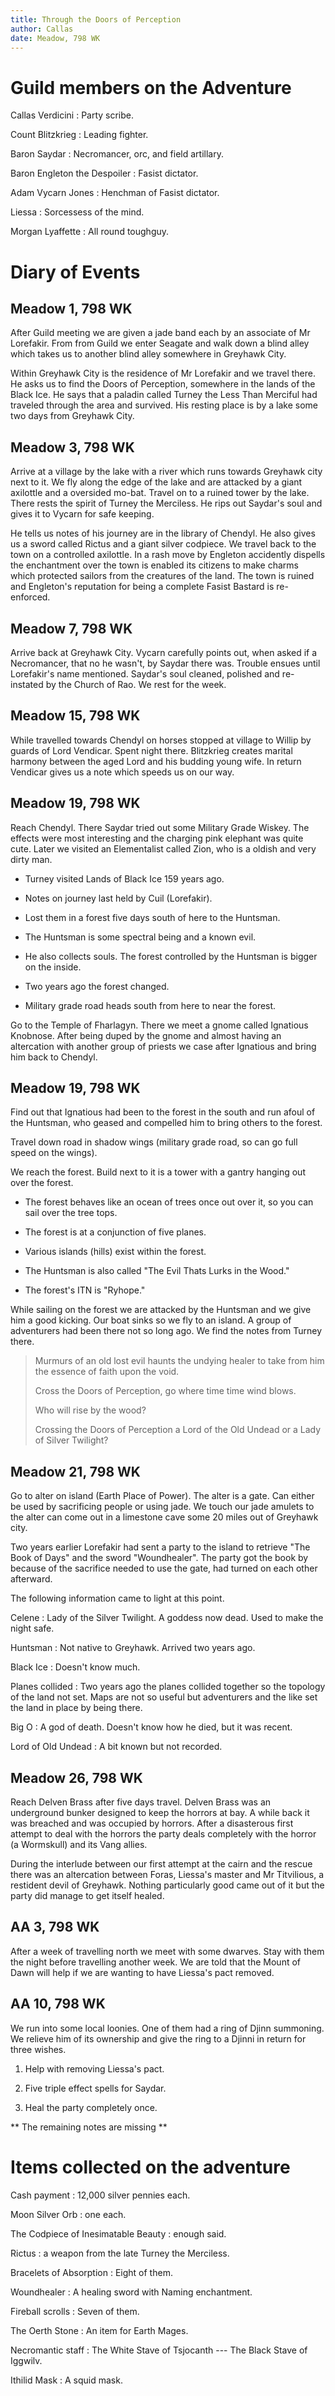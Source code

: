 ```yaml
---
title: Through the Doors of Perception
author: Callas
date: Meadow, 798 WK
---
```


# Guild members on the Adventure

Callas Verdicini
:   Party scribe.

Count Blitzkrieg
:   Leading fighter.

Baron Saydar
:   Necromancer, orc, and field artillary.

Baron Engleton the Despoiler
:   Fasist dictator.

Adam Vycarn Jones
:   Henchman of Fasist dictator.

Liessa
:   Sorcessess of the mind.

Morgan Lyaffette
:   All round toughguy.

# Diary of Events

## Meadow 1, 798 WK

After Guild meeting we are given a jade band each by an associate of Mr
Lorefakir. From from Guild we enter Seagate and walk down a blind alley
which takes us to another blind alley somewhere in Greyhawk City.

Within Greyhawk City is the residence of Mr Lorefakir and we travel
there. He asks us to find the Doors of Perception, somewhere in the
lands of the Black Ice. He says that a paladin called Turney the Less
Than Merciful had traveled through the area and survived. His resting
place is by a lake some two days from Greyhawk City.

## Meadow 3, 798 WK

Arrive at a village by the lake with a river which runs towards Greyhawk
city next to it. We fly along the edge of the lake and are attacked by a
giant axilottle and a oversided mo-bat. Travel on to a ruined tower by
the lake. There rests the spirit of Turney the Merciless. He rips out
Saydar's soul and gives it to Vycarn for safe keeping.

He tells us notes of his journey are in the library of Chendyl. He also
gives us a sword called Rictus and a giant silver codpiece. We travel
back to the town on a controlled axilottle. In a rash move by Engleton
accidently dispells the enchantment over the town is enabled its
citizens to make charms which protected sailors from the creatures of
the land. The town is ruined and Engleton's reputation for being a
complete Fasist Bastard is re-enforced.

## Meadow 7, 798 WK

Arrive back at Greyhawk City. Vycarn carefully points out, when asked if
a Necromancer, that no he wasn't, by Saydar there was. Trouble ensues
until Lorefakir's name mentioned. Saydar's soul cleaned, polished and
re-instated by the Church of Rao. We rest for the week.

## Meadow 15, 798 WK

While travelled towards Chendyl on horses stopped at village to Willip
by guards of Lord Vendicar. Spent night there. Blitzkrieg creates
marital harmony between the aged Lord and his budding young wife. In
return Vendicar gives us a note which speeds us on our way.

## Meadow 19, 798 WK

Reach Chendyl. There Saydar tried out some Military Grade Wiskey. The
effects were most interesting and the charging pink elephant was quite
cute. Later we visited an Elementalist called Zion, who is a oldish and
very dirty man.

-   Turney visited Lands of Black Ice 159 years ago.

-   Notes on journey last held by Cuil (Lorefakir).

-   Lost them in a forest five days south of here to the Huntsman.

-   The Huntsman is some spectral being and a known evil.

-   He also collects souls. The forest controlled by the Huntsman is
    bigger on the inside.

-   Two years ago the forest changed.

-   Military grade road heads south from here to near the forest.

Go to the Temple of Fharlagyn. There we meet a gnome called Ignatious
Knobnose. After being duped by the gnome and almost having an
altercation with another group of priests we case after Ignatious and
bring him back to Chendyl.

## Meadow 19, 798 WK

Find out that Ignatious had been to the forest in the south and run
afoul of the Huntsman, who geased and compelled him to bring others to
the forest.

Travel down road in shadow wings (military grade road, so can go full
speed on the wings).

We reach the forest. Build next to it is a tower with a gantry hanging
out over the forest.

-   The forest behaves like an ocean of trees once out over it, so you
    can sail over the tree tops.

-   The forest is at a conjunction of five planes.

-   Various islands (hills) exist within the forest.

-   The Huntsman is also called "The Evil Thats Lurks in the Wood."

-   The forest's ITN is "Ryhope."

While sailing on the forest we are attacked by the Huntsman and we give
him a good kicking. Our boat sinks so we fly to an island. A group of
adventurers had been there not so long ago. We find the notes from
Turney there.

> Murmurs of an old lost evil haunts the undying healer to take from him
> the essence of faith upon the void.
>
> Cross the Doors of Perception, go where time time wind blows.
>
> Who will rise by the wood?
>
> Crossing the Doors of Perception a Lord of the Old Undead or a Lady of
> Silver Twilight?

## Meadow 21, 798 WK

Go to alter on island (Earth Place of Power). The alter is a gate. Can
either be used by sacrificing people or using jade. We touch our jade
amulets to the alter can come out in a limestone cave some 20 miles out
of Greyhawk city.

Two years earlier Lorefakir had sent a party to the island to retrieve
"The Book of Days" and the sword "Woundhealer". The party got the book
by because of the sacrifice needed to use the gate, had turned on each
other afterward.

The following information came to light at this point.

Celene
:   Lady of the Silver Twilight. A goddess now dead. Used to make the
    night safe.

Huntsman
:   Not native to Greyhawk. Arrived two years ago.

Black Ice
:   Doesn't know much.

Planes collided
:   Two years ago the planes collided together so the topology of the
    land not set. Maps are not so useful but adventurers and the like
    set the land in place by being there.

Big O
:   A god of death. Doesn't know how he died, but it was recent.

Lord of Old Undead
:   A bit known but not recorded.

## Meadow 26, 798 WK

Reach Delven Brass after five days travel. Delven Brass was an
underground bunker designed to keep the horrors at bay. A while back it
was breached and was occupied by horrors. After a disasterous first
attempt to deal with the horrors the party deals completely with the
horror (a Wormskull) and its Vang allies.

During the interlude between our first attempt at the cairn and the
rescue there was an altercation between Foras, Liessa's master and Mr
Titvilious, a restident devil of Greyhawk. Nothing particularly good
came out of it but the party did manage to get itself healed.

## AA 3, 798 WK

After a week of travelling north we meet with some dwarves. Stay with
them the night before travelling another week. We are told that the
Mount of Dawn will help if we are wanting to have Liessa's pact removed.

## AA 10, 798 WK

We run into some local loonies. One of them had a ring of Djinn
summoning. We relieve him of its ownership and give the ring to a Djinni
in return for three wishes.

1.  Help with removing Liessa's pact.

2.  Five triple effect spells for Saydar.

3.  Heal the party completely once.

** The remaining notes are missing **


# Items collected on the adventure

Cash payment
:   12,000 silver pennies each.

Moon Silver Orb
:   one each.

The Codpiece of Inesimatable Beauty
:   enough said.

Rictus
:   a weapon from the late Turney the Merciless.

Bracelets of Absorption
:   Eight of them.

Woundhealer
:   A healing sword with Naming enchantment.

Fireball scrolls
:   Seven of them.

The Oerth Stone
:   An item for Earth Mages.

Necromantic staff
:   The White Stave of Tsjocanth --- The Black Stave of Iggwilv.

Ithilid Mask
:   A squid mask.

